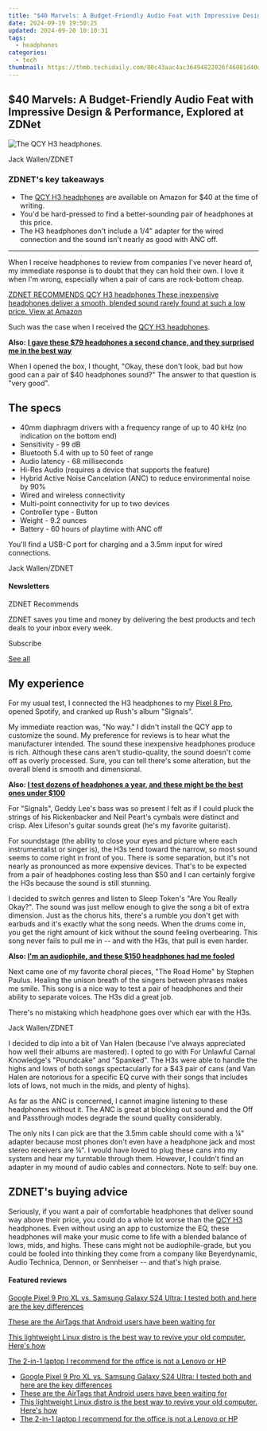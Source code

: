 ```yaml
---
title: "$40 Marvels: A Budget-Friendly Audio Feat with Impressive Design & Performance, Explored at ZDNet"
date: 2024-09-19 19:50:25
updated: 2024-09-20 10:10:31
tags:
  - headphones
categories:
  - tech
thumbnail: https://thmb.techidaily.com/00c43aac4ac36494822026f46081d40ded4f30b2adeccfa477f16f86895593d2.jpg
---
```


## $40 Marvels: A Budget-Friendly Audio Feat with Impressive Design & Performance, Explored at ZDNet

![The QCY H3 headphones.](https://www.zdnet.com/a/img/resize/a3aacdeae1db34de371dc24c30fb41d2c7bd9077/2024/08/20/31fe02a4-cc9f-4dd0-960b-badb20924e4d/h3hero.jpg?auto=webp&width=1280)

Jack Wallen/ZDNET

### ZDNET's key takeaways

* The [QCY H3 headphones](https://buy.geni.us/Proxy.ashx?TSID=368250&GR%5FURL=https%3A%2F%2Fwww.amazon.com%2FQCY-H3-ANC-Headphones-Microphones%2Fdp%2FB0CFZST5DV%3Ftag%3Dzd-buy-button-20%26ascsubtag%3D%5F%5FCOM%5FCLICK%5FID%5F%5F%7C613c2199-bb94-46bf-9163-f92da69b86ea%7Cdtp&dtb=1) are available on Amazon for $40 at the time of writing.
* You'd be hard-pressed to find a better-sounding pair of headphones at this price.
* The H3 headphones don't include a 1/4" adapter for the wired connection and the sound isn't nearly as good with ANC off.

---

When I receive headphones to review from companies I've never heard of, my immediate response is to doubt that they can hold their own. I love it when I'm wrong, especially when a pair of cans are rock-bottom cheap.

[ZDNET RECOMMENDS QCY H3 headphones These inexpensive headphones deliver a smooth, blended sound rarely found at such a low price. View at Amazon](https://buy.geni.us/Proxy.ashx?TSID=368250&GR%5FURL=https%3A%2F%2Fwww.amazon.com%2FQCY-H3-ANC-Headphones-Microphones%2Fdp%2FB0CFZST5DV%3Ftag%3Dzd-buy-button-20%26ascsubtag%3D%5F%5FCOM%5FCLICK%5FID%5F%5F%7C613c2199-bb94-46bf-9163-f92da69b86ea%7Cdtp&dtb=1)

Such was the case when I received the [QCY H3 headphones](https://buy.geni.us/Proxy.ashx?TSID=368250&GR%5FURL=https%3A%2F%2Fwww.amazon.com%2FQCY-H3-ANC-Headphones-Microphones%2Fdp%2FB0CFZST5DV%3Ftag%3Dzd-buy-button-20%26ascsubtag%3D%5F%5FCOM%5FCLICK%5FID%5F%5F%7C613c2199-bb94-46bf-9163-f92da69b86ea%7Cdtp&dtb=1). 

**Also:** [**I gave these $79 headphones a second chance, and they surprised me in the best way**](https://www.zdnet.com/article/i-gave-these-79-headphones-a-second-chance-and-they-surprised-me-in-the-best-way/)

When I opened the box, I thought, "Okay, these don't look, bad but how good can a pair of $40 headphones sound?" The answer to that question is "very good".

## The specs

* 40mm diaphragm drivers with a frequency range of up to 40 kHz (no indication on the bottom end)
* Sensitivity - 99 dB
* Bluetooth 5.4 with up to 50 feet of range
* Audio latency - 68 milliseconds
* Hi-Res Audio (requires a device that supports the feature)
* Hybrid Active Noise Cancelation (ANC) to reduce environmental noise by 90%
* Wired and wireless connectivity
* Multi-point connectivity for up to two devices
* Controller type - Button
* Weight - 9.2 ounces
* Battery - 60 hours of playtime with ANC off

You'll find a USB-C port for charging and a 3.5mm input for wired connections.

Jack Wallen/ZDNET

#### Newsletters

ZDNET Recommends

ZDNET saves you time and money by delivering the best products and tech deals to your inbox every week.

 Subscribe

[See all](https://www.zdnet.com/newsletters/)

## My experience

For my usual test, I connected the H3 headphones to my [Pixel 8 Pro](https://www.zdnet.com/article/google-pixel-8-pro-review/), opened Spotify, and cranked up Rush's album "Signals".

My immediate reaction was, "No way." I didn't install the QCY app to customize the sound. My preference for reviews is to hear what the manufacturer intended. The sound these inexpensive headphones produce is rich. Although these cans aren't studio-quality, the sound doesn't come off as overly processed. Sure, you can tell there's some alteration, but the overall blend is smooth and dimensional.

**Also: [I test dozens of headphones a year, and these might be the best ones under $100](https://www.zdnet.com/article/i-test-dozens-of-headphones-a-year-and-these-might-be-the-best-ones-under-100/)**

For "Signals", Geddy Lee's bass was so present I felt as if I could pluck the strings of his Rickenbacker and Neil Peart's cymbals were distinct and crisp. Alex Lifeson's guitar sounds great (he's my favorite guitarist). 

For soundstage (the ability to close your eyes and picture where each instrumentalist or singer is), the H3s tend toward the narrow, so most sound seems to come right in front of you. There is some separation, but it's not nearly as pronounced as more expensive devices. That's to be expected from a pair of headphones costing less than $50 and I can certainly forgive the H3s because the sound is still stunning. 

I decided to switch genres and listen to Sleep Token's "Are You Really Okay?". The sound was just mellow enough to give the song a bit of extra dimension. Just as the chorus hits, there's a rumble you don't get with earbuds and it's exactly what the song needs. When the drums come in, you get the right amount of kick without the sound feeling overbearing. This song never fails to pull me in -- and with the H3s, that pull is even harder.

**Also: [I'm an audiophile, and these $150 headphones had me fooled](https://www.zdnet.com/article/im-an-audiophile-and-these-150-headphones-had-me-fooled/)**

Next came one of my favorite choral pieces, "The Road Home" by Stephen Paulus. Healing the unison breath of the singers between phrases makes me smile. This song is a nice way to test a pair of headphones and their ability to separate voices. The H3s did a great job.

There's no mistaking which headphone goes over which ear with the H3s.

Jack Wallen/ZDNET

I decided to dip into a bit of Van Halen (because I've always appreciated how well their albums are mastered). I opted to go with For Unlawful Carnal Knowledge's "Poundcake" and "Spanked". The H3s were able to handle the highs and lows of both songs spectacularly for a $43 pair of cans (and Van Halen are notorious for a specific EQ curve with their songs that includes lots of lows, not much in the mids, and plenty of highs).

As far as the ANC is concerned, I cannot imagine listening to these headphones without it. The ANC is great at blocking out sound and the Off and Passthrough modes degrade the sound quality considerably.

The only nits I can pick are that the 3.5mm cable should come with a ¼" adapter because most phones don't even have a headphone jack and most stereo receivers are ¼". I would have loved to plug these cans into my system and hear my turntable through them. However, I couldn't find an adapter in my mound of audio cables and connectors. Note to self: buy one.

## ZDNET's buying advice

Seriously, if you want a pair of comfortable headphones that deliver sound way above their price, you could do a whole lot worse than the [QCY H3](https://buy.geni.us/Proxy.ashx?TSID=368250&GR%5FURL=https%3A%2F%2Fwww.amazon.com%2FQCY-H3-ANC-Headphones-Microphones%2Fdp%2FB0CFZST5DV%3Ftag%3Dzd-buy-button-20%26ascsubtag%3D%5F%5FCOM%5FCLICK%5FID%5F%5F%7C613c2199-bb94-46bf-9163-f92da69b86ea%7Cdtp&dtb=1) headphones. Even without using an app to customize the EQ, these headphones will make your music come to life with a blended balance of lows, mids, and highs. These cans might not be audiophile-grade, but you could be fooled into thinking they come from a company like Beyerdynamic, Audio Technica, Dennon, or Sennheiser -- and that's high praise. 

#### Featured reviews

[Google Pixel 9 Pro XL vs. Samsung Galaxy S24 Ultra: I tested both and here are the key differences](https://www.zdnet.com/article/google-pixel-9-pro-xl-vs-samsung-galaxy-s24-ultra/ "Google Pixel 9 Pro XL vs. Samsung Galaxy S24 Ultra: I tested both and here are the key differences")

[These are the AirTags that Android users have been waiting for](https://www.zdnet.com/article/these-are-the-airtags-that-android-users-have-been-waiting-for/ "These are the AirTags that Android users have been waiting for")

[This lightweight Linux distro is the best way to revive your old computer. Here's how](https://www.zdnet.com/article/this-lightweight-linux-distro-is-the-best-way-to-revive-your-old-computer-heres-how/ "This lightweight Linux distro is the best way to revive your old computer. Here's how")

[The 2-in-1 laptop I recommend for the office is not a Lenovo or HP](https://www.zdnet.com/article/one-of-the-most-versatile-2-in-1-laptops-ive-tested-is-not-a-lenovo-or-hp/ "The 2-in-1 laptop I recommend for the office is not a Lenovo or HP")

* [Google Pixel 9 Pro XL vs. Samsung Galaxy S24 Ultra: I tested both and here are the key differences](https://www.zdnet.com/article/google-pixel-9-pro-xl-vs-samsung-galaxy-s24-ultra/ "Google Pixel 9 Pro XL vs. Samsung Galaxy S24 Ultra: I tested both and here are the key differences")
* [These are the AirTags that Android users have been waiting for](https://www.zdnet.com/article/these-are-the-airtags-that-android-users-have-been-waiting-for/ "These are the AirTags that Android users have been waiting for")
* [This lightweight Linux distro is the best way to revive your old computer. Here's how](https://www.zdnet.com/article/this-lightweight-linux-distro-is-the-best-way-to-revive-your-old-computer-heres-how/ "This lightweight Linux distro is the best way to revive your old computer. Here's how")
* [The 2-in-1 laptop I recommend for the office is not a Lenovo or HP](https://www.zdnet.com/article/one-of-the-most-versatile-2-in-1-laptops-ive-tested-is-not-a-lenovo-or-hp/ "The 2-in-1 laptop I recommend for the office is not a Lenovo or HP")

<ins class="adsbygoogle"
     style="display:block"
     data-ad-format="autorelaxed"
     data-ad-client="ca-pub-7571918770474297"
     data-ad-slot="1223367746"></ins>



<ins class="adsbygoogle"
     style="display:block"
     data-ad-client="ca-pub-7571918770474297"
     data-ad-slot="8358498916"
     data-ad-format="auto"
     data-full-width-responsive="true"></ins>
